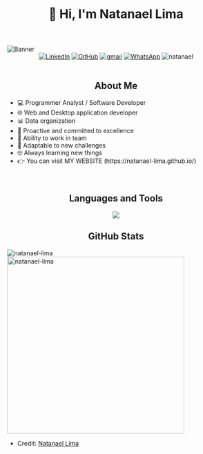 <body>
    <header>
         <div align="center"><h1 align="center">👋 Hi, I'm Natanael Lima</h1></div>
    </header>
    <img src="https://i.postimg.cc/8CCf3Rwz/banner-github-3.png" alt="Banner" class="banner">
    <div align=center>
        <a href="https://www.linkedin.com/in/natanael-ever-lima-gutierrez-9bb695259/"><img src="https://img.shields.io/badge/Linkedin-0077b5?style=flat&logo=linkedin" alt="LinkedIn" /></a>
        <a href="https://github.com/natanael-lima"><img src="https://img.shields.io/badge/GitHub-214A57?style=flat&logo=github&logoColor=white" alt="GitHub" /></a>
        <a href="natanael.lima.dev@gmail.com"><img src="https://img.shields.io/badge/Gmail-C52943?style=flat&logo=gmail&logoColor=white" alt="gmail" /></a>
        <a href="https://api.whatsapp.com/send?phone=5493884670317"><img src="https://img.shields.io/badge/Contact-255525?style=flat&logo=whatsapp&logoColor=white" alt="WhatsApp" /></a>
        <a> <img src="https://komarev.com/ghpvc/?username=natanael-lima&label=Profile%20views&color=ba0bea&style=flat" alt="natanael" /> </a>
    </div>
    <div align=left>
        <br>
   <h2 align="center">About Me</h2>
               <ul>
                   <li>💻 Programmer Analyst / Software Developer</li>
                   <li>🌐 Web and Desktop application developer</li>
                   <li>📊 Data organization</li>
                   <li>🚀 Proactive and committed to excellence</li>
                   <li>🤝 Ability to work in team</li>
                   <li>🔧 Adaptable to new challenges</li>
                   <li>🤓 Always learning new things</li>
                   <li>👉 You can visit MY WEBSITE (https://natanael-lima.github.io/) </li>
               </ul>
            <br>
<h2 align="center">Languages and Tools</h2>
<p align="center">
  <a href="https://skillicons.dev">
    <img src="https://skillicons.dev/icons?i=java,cs,ts,js,html,css,spring,dotnet,angular,bootstrap,nodejs,maven,hibernate,mysql,mongodb,github,gitlab,git,docker,postman,visualstudio,vscode,linux,windows&theme=dark&perline=6" />
  </a>
</p>
<h2 align="center">GitHub Stats</h2>
  <p>
    <img align="left" src="https://github-readme-stats.vercel.app/api/top-langs?username=natanael-lima&show_icons=true&locale=en&layout=compact" alt="natanael-lima" />
  </p>
  <p>&nbsp;
    <img align="center" src="https://github-readme-stats.vercel.app/api?username=natanael-lima&show_icons=true&locale=en" alt="natanael-lima" width="410" />
  </p>
</body>
        
* Credit: [Natanael Lima](https://github.com/natanael-lima)
